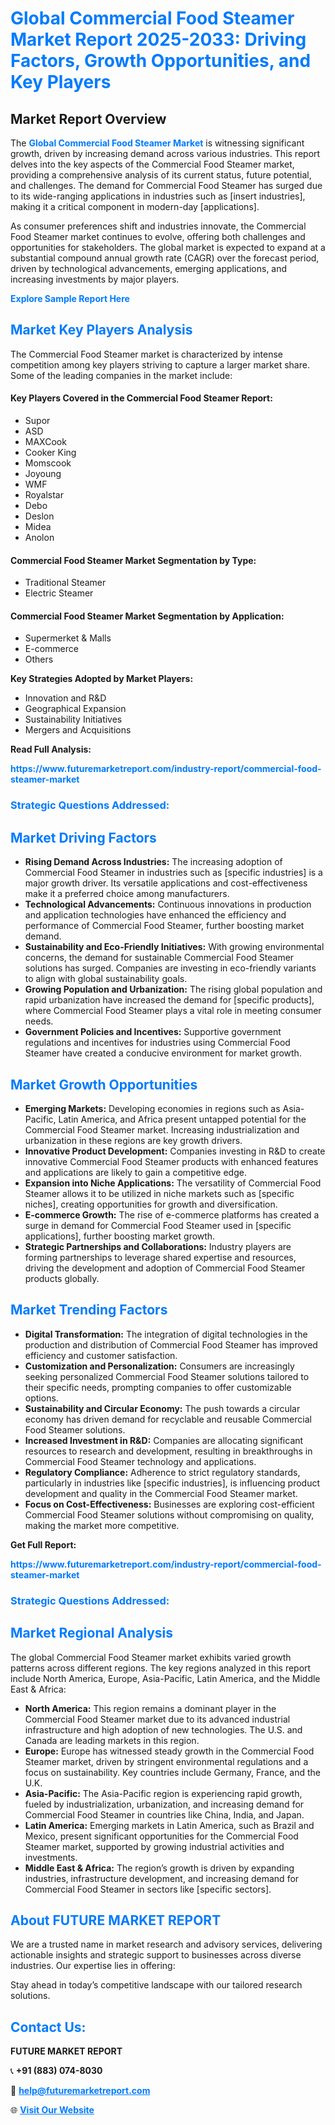 <h1 style="color: #007BFF;">Global Commercial Food Steamer Market Report 2025-2033: Driving Factors, Growth Opportunities, and Key Players</h1>

<section id="overview">
<h2>Market Report Overview</h2>
<p>The <a href="https://www.futuremarketreport.com/industry-report/commercial-food-steamer-market" style="color: #007BFF; text-decoration: none;"><strong>Global Commercial Food Steamer Market</strong></a> is witnessing significant growth, driven by increasing demand across various industries. This report delves into the key aspects of the Commercial Food Steamer market, providing a comprehensive analysis of its current status, future potential, and challenges. The demand for Commercial Food Steamer has surged due to its wide-ranging applications in industries such as [insert industries], making it a critical component in modern-day [applications].</p>
<p>As consumer preferences shift and industries innovate, the Commercial Food Steamer market continues to evolve, offering both challenges and opportunities for stakeholders. The global market is expected to expand at a substantial compound annual growth rate (CAGR) over the forecast period, driven by technological advancements, emerging applications, and increasing investments by major players.</p>
</section>

<section id="overview">
<p><a href="https://www.futuremarketreport.com/request-sample/reportId=48319" style="color: #007BFF; text-decoration: none;"><strong>Explore Sample Report Here</strong></a></p>
</section>

<section id="key-players">
<h2 style="color: #007BFF;">Market Key Players Analysis</h2>
<p>The Commercial Food Steamer market is characterized by intense competition among key players striving to capture a larger market share. Some of the leading companies in the market include:</p>
<h4>Key Players Covered in the Commercial Food Steamer Report:</h4>
<ul><li>Supor</li><li>ASD</li><li>MAXCook</li><li>Cooker King</li><li>Momscook</li><li>Joyoung</li><li>WMF</li><li>Royalstar</li><li>Debo</li><li>Deslon</li><li>Midea</li><li>Anolon</li></ul>
<h4>Commercial Food Steamer Market Segmentation by Type:</h4>
<ul><li>Traditional Steamer</li><li>Electric Steamer</li></ul>

<h4>Commercial Food Steamer Market Segmentation by Application:</h4>
<ul><li>Supermerket &amp; Malls</li><li>E-commerce</li><li>Others</li></ul>
<p><strong>Key Strategies Adopted by Market Players:</strong></p>
<ul>
<li>Innovation and R&D</li>
<li>Geographical Expansion</li>
<li>Sustainability Initiatives</li>
<li>Mergers and Acquisitions</li>
</ul>
</section>

<section>
<p><strong>Read Full Analysis: </strong></p><a href="https://www.futuremarketreport.com/industry-report/commercial-food-steamer-market" style="color: #007BFF; text-decoration: none;"><strong>https://www.futuremarketreport.com/industry-report/commercial-food-steamer-market</strong></a>
<h3 style="color: #007BFF;">Strategic Questions Addressed:</h3>
</section>

<section id="driving-factors">
<h2 style="color: #007BFF;">Market Driving Factors</h2>
<ul>
<li><strong>Rising Demand Across Industries:</strong> The increasing adoption of Commercial Food Steamer in industries such as [specific industries] is a major growth driver. Its versatile applications and cost-effectiveness make it a preferred choice among manufacturers.</li>
<li><strong>Technological Advancements:</strong> Continuous innovations in production and application technologies have enhanced the efficiency and performance of Commercial Food Steamer, further boosting market demand.</li>
<li><strong>Sustainability and Eco-Friendly Initiatives:</strong> With growing environmental concerns, the demand for sustainable Commercial Food Steamer solutions has surged. Companies are investing in eco-friendly variants to align with global sustainability goals.</li>
<li><strong>Growing Population and Urbanization:</strong> The rising global population and rapid urbanization have increased the demand for [specific products], where Commercial Food Steamer plays a vital role in meeting consumer needs.</li>
<li><strong>Government Policies and Incentives:</strong> Supportive government regulations and incentives for industries using Commercial Food Steamer have created a conducive environment for market growth.</li>
</ul>
</section>

<section id="growth-opportunities">
<h2 style="color: #007BFF;">Market Growth Opportunities</h2>
<ul>
<li><strong>Emerging Markets:</strong> Developing economies in regions such as Asia-Pacific, Latin America, and Africa present untapped potential for the Commercial Food Steamer market. Increasing industrialization and urbanization in these regions are key growth drivers.</li>
<li><strong>Innovative Product Development:</strong> Companies investing in R&D to create innovative Commercial Food Steamer products with enhanced features and applications are likely to gain a competitive edge.</li>
<li><strong>Expansion into Niche Applications:</strong> The versatility of Commercial Food Steamer allows it to be utilized in niche markets such as [specific niches], creating opportunities for growth and diversification.</li>
<li><strong>E-commerce Growth:</strong> The rise of e-commerce platforms has created a surge in demand for Commercial Food Steamer used in [specific applications], further boosting market growth.</li>
<li><strong>Strategic Partnerships and Collaborations:</strong> Industry players are forming partnerships to leverage shared expertise and resources, driving the development and adoption of Commercial Food Steamer products globally.</li>
</ul>
</section>

<section id="trending-factors">
<h2 style="color: #007BFF;">Market Trending Factors</h2>
<ul>
<li><strong>Digital Transformation:</strong> The integration of digital technologies in the production and distribution of Commercial Food Steamer has improved efficiency and customer satisfaction.</li>
<li><strong>Customization and Personalization:</strong> Consumers are increasingly seeking personalized Commercial Food Steamer solutions tailored to their specific needs, prompting companies to offer customizable options.</li>
<li><strong>Sustainability and Circular Economy:</strong> The push towards a circular economy has driven demand for recyclable and reusable Commercial Food Steamer solutions.</li>
<li><strong>Increased Investment in R&D:</strong> Companies are allocating significant resources to research and development, resulting in breakthroughs in Commercial Food Steamer technology and applications.</li>
<li><strong>Regulatory Compliance:</strong> Adherence to strict regulatory standards, particularly in industries like [specific industries], is influencing product development and quality in the Commercial Food Steamer market.</li>
<li><strong>Focus on Cost-Effectiveness:</strong> Businesses are exploring cost-efficient Commercial Food Steamer solutions without compromising on quality, making the market more competitive.</li>
</ul>
</section>

<section>
<p><strong>Get Full Report: </strong></p><a href="https://www.futuremarketreport.com/industry-report/commercial-food-steamer-market" style="color: #007BFF; text-decoration: none;"><strong>https://www.futuremarketreport.com/industry-report/commercial-food-steamer-market</strong></a>
<h3 style="color: #007BFF;">Strategic Questions Addressed:</h3>
</section>


<section id="regional-analysis">
<h2 style="color: #007BFF;">Market Regional Analysis</h2>
<p>The global Commercial Food Steamer market exhibits varied growth patterns across different regions. The key regions analyzed in this report include North America, Europe, Asia-Pacific, Latin America, and the Middle East & Africa:</p>
<ul>
<li><strong>North America:</strong> This region remains a dominant player in the Commercial Food Steamer market due to its advanced industrial infrastructure and high adoption of new technologies. The U.S. and Canada are leading markets in this region.</li>
<li><strong>Europe:</strong> Europe has witnessed steady growth in the Commercial Food Steamer market, driven by stringent environmental regulations and a focus on sustainability. Key countries include Germany, France, and the U.K.</li>
<li><strong>Asia-Pacific:</strong> The Asia-Pacific region is experiencing rapid growth, fueled by industrialization, urbanization, and increasing demand for Commercial Food Steamer in countries like China, India, and Japan.</li>
<li><strong>Latin America:</strong> Emerging markets in Latin America, such as Brazil and Mexico, present significant opportunities for the Commercial Food Steamer market, supported by growing industrial activities and investments.</li>
<li><strong>Middle East & Africa:</strong> The region’s growth is driven by expanding industries, infrastructure development, and increasing demand for Commercial Food Steamer in sectors like [specific sectors].</li>
</ul>
</section>

<footer>
<h2 style="color: #007BFF;">About FUTURE MARKET REPORT</h2>
<p>We are a trusted name in market research and advisory services, delivering actionable insights and strategic support to businesses across diverse industries. Our expertise lies in offering:</p>

<p>Stay ahead in today’s competitive landscape with our tailored research solutions.</p>

<h2 style="color: #007BFF;">Contact Us:</h2>
<p><strong>FUTURE MARKET REPORT</strong></p>
<p>📞 <strong>+91 (883) 074-8030</strong></p>
<p>📧 <strong><a href="mailto:help@futuremarketreport.com" style="color: #007BFF;">help@futuremarketreport.com</a></strong></p>
<p>🌐 <strong><a href="https://www.futuremarketreport.com/" style="color: #007BFF;">Visit Our Website</a></strong></p>
</footer>